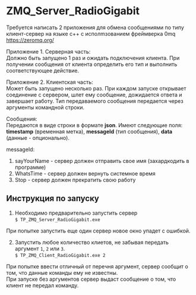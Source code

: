 # ZMQ_Server_RadioGigabit
Требуется написать 2 приложения для обмена сообщениями по типу клиент-сервер на языке с++ с исполmзованием фреймверка 0mq https://zeromq.org/  

Приложение 1. Cерверная часть:  
Должно быть запущено 1 раз и ожидать подключения клиента. При получении сообщения от клиента определить его тип и выполнить соответствующее действие.  

Приложение 2. Клиентская часть:  
Может быть запущено несколько раз. При каждом запуске открывает соединение с сервером, шлет ему сообщение, дожидается ответа и завершает работу. Тип передаваемого сообщения передается через аргументы командной строки.  

Сообщения:  
Передаются в виде строки в формате **json**. Имеют следующие поля: **timestamp** (временная метка), **messageId** (тип сообщения), **data** (данные - опционально).  

messageId:
1. sayYourName - сервер должен отправить свое имя (захардкодить в программе)  
2. WhatsTime - сервер должен вернуть системное время  
3. Stop - сервер должен прекратить свою работу  

## Инструкция по запуску

1. Необходимо предварительно запустить сервер  
`$ TP_ZMQ_Server_RadioGigabit.exe`

При попытке запустить еще один сервер новое окно упадет с ошибкой.  

2. Запустить любое количество клиетов, не забывая передать аргумент `1`, `2` или `3`.  
`$ TP_ZMQ_Client_RadioGigabit.exe 2`

При попытке ввести отличный от перечня аргумент, сервер сообщит о том, что данные команды ему не известны.  
При запуске без аргументов сервер выдаст сообщение о том, что клиент не передал команду.  